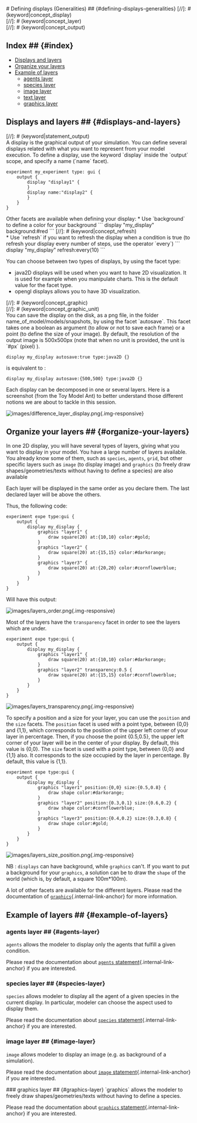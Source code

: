 [//]: # (startConcept|2d_displays)
<section class='concept-graph' markdown='1' id ='concept_28_0_15_2d-displays'>
# Defining displays (Generalities) ## {#defining-displays-generalities}
[//]: # (keyword|concept_display)
<div class='gama-keyword-style' id ='28_0_33_concept-display'></div>
[//]: # (keyword|concept_layer)
<div class='gama-keyword-style' id ='28_1_61_concept-layer'></div>
[//]: # (keyword|concept_output)
<div class='gama-keyword-style' id ='28_2_83_concept-output'></div>

## Index ## {#index}

* [Displays and layers](tutorials#displays-and-layers)
* [Organize your layers](tutorials#organize-your-layers)
* [Example of layers](tutorials#example-of-layers)
  * [agents layer](tutorials#agents-layer)
  * [species layer](tutorials#species-layer)
  * [image layer](tutorials#image-layer)
  * [text layer](tutorials#text-layer)
  * [graphics layer](tutorials#graphics-layer)

## Displays and layers ## {#displays-and-layers}

[//]: # (keyword|statement_display)
<div class='gama-keyword-style' id ='28_3_581_statement-display'></div>
[//]: # (keyword|statement_output)
<div class='gama-keyword-style' id ='28_4_607_statement-output'></div>
A display is the graphical output of your simulation. You can define several displays related with what you want to represent from your model execution. To define a display, use the keyword `display` inside the `output` scope, and specify a name (`name` facet).

```
experiment my_experiment type: gui {
	output {
		display "display1" {
		}
		display name:"display2" {
		}
	}
}
```

[//]: # (keyword|concept_background)
<div class='gama-keyword-style' id ='28_5_11_concept-background'></div>
Other facets are available when defining your display:
* Use `background` to define a color for your background
```
display "my_display" background:#red
```
[//]: # (keyword|concept_refresh)
<div class='gama-keyword-style' id ='28_6_93_concept-refresh'></div>
* Use `refresh` if you want to refresh the display when a condition is true (to refresh your display every number of steps, use the operator `every`)
```
display "my_display" refresh:every(10)
```

You can choose between two types of displays, by using the facet type:
* java2D displays will be used when you want to have 2D visualization. It is used for example when you manipulate charts. This is the default value for the facet type. 
* opengl displays allows you to have 3D visualization.

[//]: # (keyword|concept_autosave)
<div class='gama-keyword-style' id ='28_7_10_concept-autosave'></div>
[//]: # (keyword|concept_graphic)
<div class='gama-keyword-style' id ='28_8_49_concept-graphic'></div>
[//]: # (keyword|concept_graphic_unit)
<div class='gama-keyword-style' id ='28_9_50_concept-graphic-unit'></div>
You can save the display on the disk, as a png file, in the folder name_of_model/models/snapshots, by using the facet `autosave`. This facet takes one a boolean as argument (to allow or not to save each frame) or a point (to define the size of your image). By default, the resolution of the output image is 500x500px (note that when no unit is provided, the unit is `#px` (pixel) ).

```
display my_display autosave:true type:java2D {}
```

is equivalent to :

``` 
display my_display autosave:{500,500} type:java2D {}
```

Each display can be decomposed in one or several layers. Here is a screenshot (from the Toy Model Ant) to better understand those different notions we are about to tackle in this session.

![images/difference_layer_display.png](gm_wiki/resources/images/definingGUIExperiment/difference_layer_display.png){.img-responsive}

## Organize your layers ## {#organize-your-layers}

In one 2D display, you will have several types of layers, giving what you want to display in your model. You have a large number of layers available. You already know some of them, such as `species`, `agents`, `grid`, but other specific layers such as `image` (to display image) and `graphics` (to freely draw shapes/geometries/texts without having to define a species) are also available

Each layer will be displayed in the same order as you declare them. The last declared layer will be above the others.

Thus, the following code:

```
experiment expe type:gui {
    output {
        display my_display {
            graphics "layer1" {
                draw square(20) at:{10,10} color:#gold;
            }
            graphics "layer2" {
                draw square(20) at:{15,15} color:#darkorange;
            }
            graphics "layer3" {
                draw square(20) at:{20,20} color:#cornflowerblue;
            }
        }
    }
}
```

Will have this output:

![images/layers_order.png](gm_wiki/resources/images/definingGUIExperiment/layers_order.png){.img-responsive}

Most of the layers have the `transparency` facet in order to see the layers which are under.

```
experiment expe type:gui {
	output {
		display my_display {
			graphics "layer1" {
				draw square(20) at:{10,10} color:#darkorange;
			}
			graphics "layer2" transparency:0.5 {
				draw square(20) at:{15,15} color:#cornflowerblue;
			}
		}
	}
}
```

![images/layers_transparency.png](gm_wiki/resources/images/definingGUIExperiment/layers_transparency.png){.img-responsive}

To specify a position and a size for your layer, you can use the `position` and the `size` facets.
The `position` facet is used with a point type, between {0,0} and {1,1}, which corresponds to the position of the upper left corner of your layer in percentage. Then, if you choose the point {0.5,0.5}, the upper left corner of your layer will be in the center of your display. By default, this value is {0,0}.
The `size` facet is used with a point type, between {0,0} and {1,1} also. It corresponds to the size occupied by the layer in percentage. By default, this value is {1,1}.

```
experiment expe type:gui {
	output {
		display my_display {
			graphics "layer1" position:{0,0} size:{0.5,0.8} {
				draw shape color:#darkorange;
			}
			graphics "layer2" position:{0.3,0.1} size:{0.6,0.2} {
				draw shape color:#cornflowerblue;
			}
			graphics "layer3" position:{0.4,0.2} size:{0.3,0.8} {
				draw shape color:#gold;
			}
		}
	}
}
```

![images/layers_size_position.png](gm_wiki/resources/images/definingGUIExperiment/layers_size_position.png){.img-responsive}

NB : `displays` can have background, while `graphics` can't. If you want to put a background for your `graphics`, a solution can be to draw the `shape` of the world (which is, by default, a square 100m*100m).

A lot of other facets are available for the different layers. Please read the documentation of [`graphics`](references#Statements#graphics){.internal-link-anchor} for more information.

## Example of layers ## {#example-of-layers}

### agents layer ## {#agents-layer}
`agents` allows the modeler to display only the agents that fulfill a given condition. 

Please read the documentation about [`agents` statement](references#Statements#agents){.internal-link-anchor} if you are interested.

### species layer ## {#species-layer}
`species` allows modeler to display all the agent of a given species in the current display. In particular, modeler can choose the aspect used to display them.

Please read the documentation about [`species` statement](references#Statements#species){.internal-link-anchor} if you are interested.

### image layer ## {#image-layer}
`image` allows modeler to display an image (e.g. as background of a simulation).

Please read the documentation about [`image` statement](references#Statements#image){.internal-link-anchor} if you are interested.

[//]: # (keyword|concept_text)
<div class='gama-keyword-style' id ='28_10_116_concept-text'></div>
### graphics layer ## {#graphics-layer}
`graphics` allows the modeler to freely draw shapes/geometries/texts without having to define a species.

Please read the documentation about [`graphics` statement](references#Statements#graphics){.internal-link-anchor} if you are interested.

[//]: # (endConcept|2d_displays)
</section>